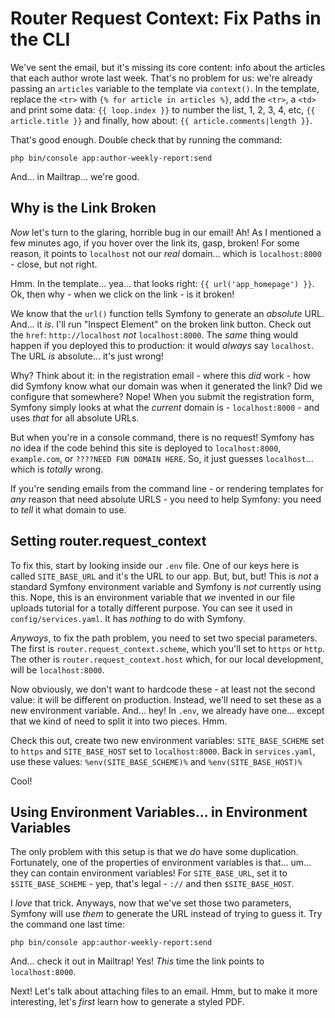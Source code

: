 # Router Request Context: Fix Paths in the CLI

We've sent the email, but it's missing its core content: info about the articles
that each author wrote last week. That's no problem for us: we're already passing
an `articles` variable to the template via `context()`. In the template, replace
the `<tr>` with `{% for article in articles %}`, add the `<tr>`, a `<td>` and
print some data: `{{ loop.index }}` to number the list, 1, 2, 3, 4, etc,
`{{ article.title }}` and finally, how about: `{{ article.comments|length }}`.

That's good enough. Double check that by running the command:

```terminal-silent
php bin/console app:author-weekly-report:send
```

And... in Mailtrap... we're good.

## Why is the Link Broken

*Now* let's turn to the glaring, horrible bug in our email! Ah! As I mentioned a
few minutes ago, if you hover over the link its, gasp, broken! For some reason,
it points to `localhost` not our *real* domain... which is `localhost:8000` - close,
but not right.

Hmm. In the template... yea... that looks right: `{{ url('app_homepage') }}`.
Ok, then why - when we click on the link - is it broken!

We know that the `url()` function tells Symfony to generate an *absolute* URL.
And... it *is*.  I'll run "Inspect Element" on the broken link button. Check out
the `href`: `http://localhost` *not* `localhost:8000`. The *same* thing would
happen if you deployed this to production: it would *always* say `localhost`.
The URL *is* absolute... it's just wrong!

Why? Think about it: in the registration email - where this *did* work - how did
Symfony know what our domain was when it generated the link? Did we configure that
somewhere? Nope! When you submit the registration form, Symfony simply looks at
what the *current* domain is - `localhost:8000` - and uses *that* for all absolute
URLs.

But when you're in a console command, there is no request! Symfony has *no* idea
if the code behind this site is deployed to `localhost:8000`, `example.com`,
or `????NEED FUN DOMAIN HERE`. So, it just guesses `localhost`... which is *totally*
wrong.

If you're sending emails from the command line - or rendering templates for *any*
reason that need absolute URLS - you need to help Symfony: you need to *tell* it
what domain to use.

## Setting router.request_context

To fix this, start by looking inside our `.env` file. One of our keys here is called
`SITE_BASE_URL` and it's the URL to our app. But, but, but! This is *not* a standard
Symfony environment variable and Symfony is *not* currently using this. Nope, this
is an environment variable that *we* invented in our file uploads tutorial for a
totally different purpose. You can see it used in `config/services.yaml`. It has
*nothing* to do with Symfony.

*Anyways*, to fix the path problem, you need to set two special parameters. The
first is `router.request_context.scheme`, which you'll set to `https` or `http`.
The other is `router.request_context.host` which, for our local development, will
be `localhost:8000`.

Now obviously, we don't want to hardcode these - at least not the second value:
it will be different on production. Instead, we'll need to set these as a new
environment variable. And... hey! In `.env`, we already have one... except that
we kind of need to split it into two pieces. Hmm.

Check this out, create two new environment variables: `SITE_BASE_SCHEME` set to
`https` and `SITE_BASE_HOST` set to `localhost:8000`. Back in `services.yaml`,
use these values: `%env(SITE_BASE_SCHEME)%` and `%env(SITE_BASE_HOST)%`

Cool!

## Using Environment Variables... in Environment Variables

The only problem with this setup is that we *do* have some duplication. Fortunately,
one of the properties of environment variables is that... um... they can contain
environment variables! For `SITE_BASE_URL`, set it to `$SITE_BASE_SCHEME` - yep,
that's legal - `://` and then `$SITE_BASE_HOST`.

I *love* that trick. Anyways, now that we've set those two parameters, Symfony
will use *them* to generate the URL instead of trying to guess it. Try the command
one last time:

```terminal-silent
php bin/console app:author-weekly-report:send
```

And... check it out in Mailtrap! Yes! *This* time the link points to
`localhost:8000`.

Next! Let's talk about attaching files to an email. Hmm, but to make it more
interesting, let's *first* learn how to generate a styled PDF.
